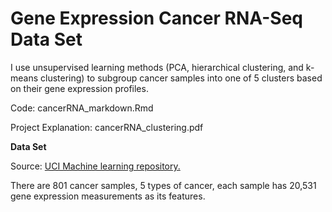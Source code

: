 # Gene Expression Cancer RNA-Seq Data Set

I use unsupervised learning methods (PCA, hierarchical clustering, 
and k-means clustering) to subgroup cancer samples into one of 5 clusters based
on their gene expression profiles. 

Code: cancerRNA_markdown.Rmd

Project Explanation: cancerRNA_clustering.pdf

**Data Set**

Source: [UCI Machine learning repository.](https://archive.ics.uci.edu/ml/datasets/gene+expression+cancer+RNA-Seq)

There are 801 cancer samples, 5 types of cancer, each sample has 20,531 gene expression
measurements as its features. 